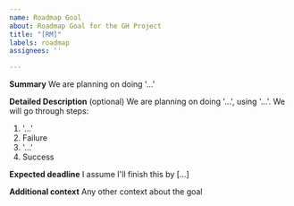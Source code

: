 ```yaml
---
name: Roadmap Goal
about: Roadmap Goal for the GH Project
title: "[RM]"
labels: roadmap
assignees: ''

---
```


**Summary**
We are planning on doing '...'

**Detailed Description** (optional)
We are planning on doing '...', using '...'. We will go through steps:
1. '...'
2. Failure
3. '...'
4. Success

**Expected deadline**
I assume I'll finish this by [...]

**Additional context**
Any other context about the goal
